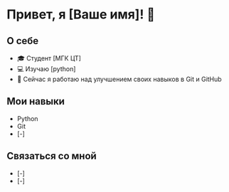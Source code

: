 # Привет, я [Ваше имя]! 👋

## О себе
- 🎓 Студент [МГК ЦТ]
- 💻 Изучаю [python]
- 🌱 Сейчас я работаю над улучшением своих навыков в Git и GitHub

## Мои навыки
- Python
- Git
- [-]

## Связаться со мной
- [-]
- [-]
